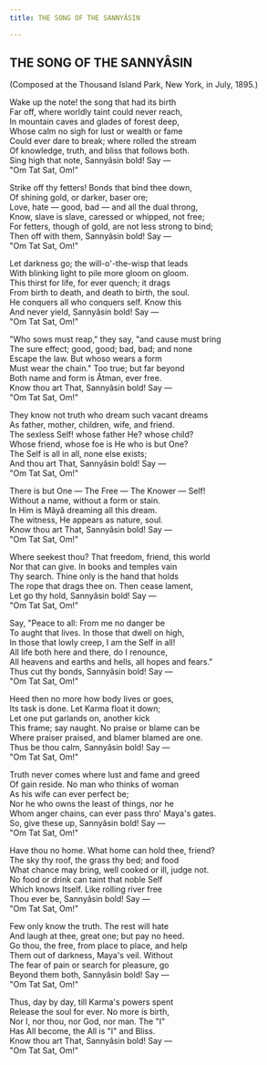 ```yaml
---
title: THE SONG OF THE SANNYÂSIN

---
```





  

## THE SONG OF THE SANNYÂSIN

(Composed at the Thousand Island Park, New York, in July, 1895.)

Wake up the note! the song that had its birth  
Far off, where worldly taint could never reach,  
In mountain caves and glades of forest deep,  
Whose calm no sigh for lust or wealth or fame  
Could ever dare to break; where rolled the stream  
Of knowledge, truth, and bliss that follows both.  
Sing high that note, Sannyâsin bold! Say —  
                                            "Om Tat Sat, Om!"

Strike off thy fetters! Bonds that bind thee down,  
Of shining gold, or darker, baser ore;  
Love, hate — good, bad — and all the dual throng,  
Know, slave is slave, caressed or whipped, not free;  
For fetters, though of gold, are not less strong to bind;  
Then off with them, Sannyâsin bold! Say —  
                                            "Om Tat Sat, Om!"

Let darkness go; the will-o'-the-wisp that leads  
With blinking light to pile more gloom on gloom.  
This thirst for life, for ever quench; it drags  
From birth to death, and death to birth, the soul.  
He conquers all who conquers self. Know this  
And never yield, Sannyâsin bold! Say —  
                                            "Om Tat Sat, Om!"

"Who sows must reap," they say, "and cause must bring  
The sure effect; good, good; bad, bad; and none  
Escape the law. But whoso wears a form  
Must wear the chain." Too true; but far beyond  
Both name and form is Âtman, ever free.  
Know thou art That, Sannyâsin bold! Say —  
                                             "Om Tat Sat, Om!"

They know not truth who dream such vacant dreams  
As father, mother, children, wife, and friend.  
The sexless Self! whose father He? whose child?  
Whose friend, whose foe is He who is but One?  
The Self is all in all, none else exists;  
And thou art That, Sannyâsin bold! Say —  
                                              "Om Tat Sat, Om!"

There is but One — The Free — The Knower — Self!  
Without a name, without a form or stain.  
In Him is Mâyâ dreaming all this dream.  
The witness, He appears as nature, soul.  
Know thou art That, Sannyâsin bold! Say —  
                                             "Om Tat Sat, Om!"

Where seekest thou? That freedom, friend, this world  
Nor that can give. In books and temples vain  
Thy search. Thine only is the hand that holds  
The rope that drags thee on. Then cease lament,  
Let go thy hold, Sannyâsin bold! Say —  
                                            "Om Tat Sat, Om!"

Say, "Peace to all: From me no danger be  
To aught that lives. In those that dwell on high,  
In those that lowly creep, I am the Self in all!  
All life both here and there, do I renounce,  
All heavens and earths and hells, all hopes and fears."  
Thus cut thy bonds, Sannyâsin bold! Say —  
                                            "Om Tat Sat, Om!"

Heed then no more how body lives or goes,  
Its task is done. Let Karma float it down;  
Let one put garlands on, another kick  
This frame; say naught. No praise or blame can be  
Where praiser praised, and blamer blamed are one.  
Thus be thou calm, Sannyâsin bold! Say —  
                                           "Om Tat Sat, Om!"

Truth never comes where lust and fame and greed  
Of gain reside. No man who thinks of woman  
As his wife can ever perfect be;  
Nor he who owns the least of things, nor he  
Whom anger chains, can ever pass thro' Maya's gates.  
So, give these up, Sannyâsin bold! Say —  
                                           "Om Tat Sat, Om!"

Have thou no home. What home can hold thee, friend?  
The sky thy roof, the grass thy bed; and food  
What chance may bring, well cooked or ill, judge not.  
No food or drink can taint that noble Self  
Which knows Itself. Like rolling river free  
Thou ever be, Sannyâsin bold! Say —  
                                           "Om Tat Sat, Om!"

Few only know the truth. The rest will hate  
And laugh at thee, great one; but pay no heed.  
Go thou, the free, from place to place, and help  
Them out of darkness, Maya's veil. Without  
The fear of pain or search for pleasure, go  
Beyond them both, Sannyâsin bold! Say —  
                                            "Om Tat Sat, Om!"

Thus, day by day, till Karma's powers spent  
Release the soul for ever. No more is birth,  
Nor I, nor thou, nor God, nor man. The "I"  
Has All become, the All is "I" and Bliss.  
Know thou art That, Sannyâsin bold! Say —  
                                           "Om Tat Sat, Om!"


